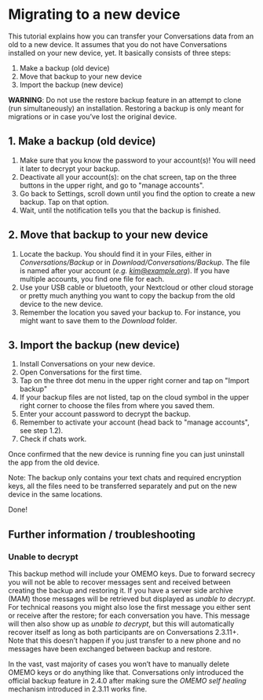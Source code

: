 # Migrating to a new device

This tutorial explains how you can transfer your Conversations data from an old to a new device. It assumes that you do not have Conversations installed on your new device, yet. It basically consists of three steps:

1. Make a backup (old device)
2. Move that backup to your new device
3. Import the backup (new device)

**WARNING**: Do not use the restore backup feature in an attempt to clone (run simultaneously) an installation. Restoring a backup is only meant for migrations or in case you’ve lost the original device.

## 1. Make a backup (old device)
1. Make sure that you know the password to your account(s)! You will need it later to decrypt your backup.
2. Deactivate all your account(s): on the chat screen, tap on the three buttons in the upper right, and go to "manage accounts".
3. Go back to Settings, scroll down until you find the option to create a new backup. Tap on that option.
4. Wait, until the notification tells you that the backup is finished.

## 2. Move that backup to your new device
1. Locate the backup. You should find it in your Files, either in *Conversations/Backup* or in *Download/Conversations/Backup*. The file is named after your account (*e.g. kim@example.org*). If you have multiple accounts, you find one file for each.
2. Use your USB cable or bluetooth, your Nextcloud or other cloud storage or pretty much anything you want to copy the backup from the old device to the new device.
3. Remember the location you saved your backup to. For instance, you might want to save them to the *Download* folder.

## 3. Import the backup (new device)
1. Install Conversations on your new device.
2. Open Conversations for the first time.
3. Tap on the three dot menu in the upper right corner and tap on "Import backup"
4. If your backup files are not listed, tap on the cloud symbol in the upper right corner to choose the files from where you saved them.
5. Enter your account password to decrypt the backup.
6. Remember to activate your account (head back to "manage accounts", see step 1.2).
7. Check if chats work.

Once confirmed that the new device is running fine you can just uninstall the app from the old device.

Note: The backup only contains your text chats and required encryption keys, all the files need to be transferred separately and put on the new device in the same locations.

Done!

## Further information / troubleshooting
### Unable to decrypt 
This backup method will include your OMEMO keys. Due to forward secrecy you will not be able to recover messages sent and received between creating the backup and restoring it. If you have a server side archive (MAM) those messages will be retrieved but displayed as *unable to decrypt*. For technical reasons you might also lose the first message you either sent or receive after the restore; for each conversation you have. This message will then also show up as *unable to decrypt*, but this will automatically recover itself as long as both participants are on Conversations 2.3.11+. Note that this doesn’t happen if you just transfer to a new phone and no messages have been exchanged between backup and restore.

In the vast, vast majority of cases you won’t have to manually delete OMEMO keys or do anything like that. Conversations only introduced the official backup feature in 2.4.0 after making sure the *OMEMO self healing* mechanism introduced in 2.3.11 works fine.
